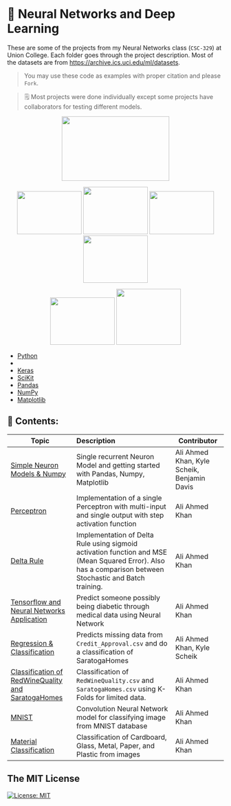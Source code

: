 # :brain:  Neural Networks and Deep Learning

These are some of the projects from my Neural Networks class (`CSC-329`) at Union College. Each folder goes through the project description.
Most of the datasets are from https://archive.ics.uci.edu/ml/datasets.

> You may use these code as examples with proper citation and please `Fork`.

>  🗒️ Most projects were done individually except some projects have collaborators for testing different models.

<p align="center">
  <img  width="250" height="150" src="https://www.python.org/static/community_logos/python-logo-master-v3-TM-flattened.png">
</p>

<p align="center">
  <img  width="150" height="100" src="https://upload.wikimedia.org/wikipedia/commons/thumb/1/11/TensorFlowLogo.svg/1200px-TensorFlowLogo.svg.png">
  <img  width="150" height="110" src="https://keras.io/img/logo-k-keras-wb.png">
  <img  width="150" height="100" src="https://upload.wikimedia.org/wikipedia/commons/thumb/0/05/Scikit_learn_logo_small.svg/1200px-Scikit_learn_logo_small.svg.png">
  <img  width="150" height="110" src="https://upload.wikimedia.org/wikipedia/commons/thumb/3/31/NumPy_logo_2020.svg/2560px-NumPy_logo_2020.svg.png">
</p>

<p align="center">
  <img  width="150" height="110" src="https://upload.wikimedia.org/wikipedia/commons/thumb/e/ed/Pandas_logo.svg/1200px-Pandas_logo.svg.png">
  <img  width="150" height="130" src="https://matplotlib.org/_static/logo2_compressed.svg">
 </p>


- [Python](https://www.python.org/)
- 
- [Keras](https://keras.io/)
- [SciKit](https://scikit-learn.org/stable/)
- [Pandas](https://pandas.pydata.org/)
- [NumPy](https://numpy.org/)
- [Matplotlib](https://matplotlib.org/)



## :closed_book: Contents:

| Topic                                          | Description                                                                                                                                               | Contributor                                 |
| ---------------------------------------------- |:--------------------------------------------------------------------------------------------------------------------------------------------------------- | ------------------------------------------- |
| [Simple Neuron Models & Numpy](https://github.com/Ahmed4812/Neural_Networks/tree/main/Assignment-2)               | Single recurrent Neuron Model and getting started with Pandas, Numpy, Matplotlib                                                                          | Ali Ahmed Khan, Kyle Scheik, Benjamin Davis |
| [Perceptron](https://github.com/Ahmed4812/Neural_Networks/tree/main/Assignment-3)                                 | Implementation of a single Perceptron with multi-input and single output with step activation function                                                    | Ali Ahmed Khan                              |
| [Delta Rule](https://github.com/Ahmed4812/Neural_Networks/tree/main/Assignment-4)                                 | Implementation of Delta Rule using sigmoid activation function and MSE (Mean Squared Error). Also has a comparison between Stochastic and Batch training. | Ali Ahmed Khan                              |
| [Tensorflow and Neural Networks Application](https://github.com/Ahmed4812/Neural_Networks/tree/main/Assignment-5) | Predict someone possibly being diabetic through medical data using Neural Network|Ali Ahmed Khan|
| [Regression & Classification](https://github.com/Ahmed4812/Neural_Networks/tree/main/Assignment-7)                | Predicts missing data from `Credit_Approval.csv` and do a classification of SaratogaHomes| Ali Ahmed Khan, Kyle Scheik                 |
|[Classification of RedWineQuality and SaratogaHomes](https://github.com/Ahmed4812/Neural_Networks/tree/main/Assignment-8)|Classification of `RedWineQuality.csv` and `SaratogaHomes.csv` using K-Folds for limited data.|Ali Ahmed Khan|
|[MNIST](https://github.com/Ahmed4812/Neural_Networks/tree/main/Assignment-9)|Convolution Neural Network model for classifying image from MNIST database|Ali Ahmed Khan|
|[Material Classification](https://github.com/Ahmed4812/Neural_Networks/tree/main/Final%20Project)|Classification of Cardboard, Glass, Metal, Paper, and Plastic from images|Ali Ahmed Khan|


## The MIT License

[![License: MIT](https://img.shields.io/badge/License-MIT-yellow.svg)](https://opensource.org/licenses/MIT)  
